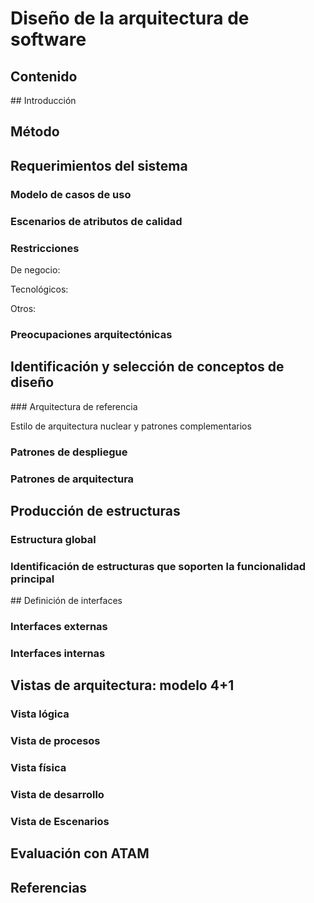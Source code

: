 # Diseño de la arquitectura de software

## Contenido

## Introducción

## Método

## Requerimientos del sistema

### Modelo de casos de uso

### Escenarios de atributos de calidad

### Restricciones

De negocio:

Tecnológicos: 

Otros:

### Preocupaciones arquitectónicas

## Identificación y selección de conceptos de diseño

### Arquitectura de referencia

Estilo de arquitectura nuclear y patrones complementarios

### Patrones de despliegue

### Patrones de arquitectura

## Producción de estructuras

### Estructura global

### Identificación de estructuras que soporten la funcionalidad principal

## Definición de interfaces

### Interfaces externas

### Interfaces internas

## Vistas de arquitectura: modelo 4+1

### Vista lógica

### Vista de procesos

### Vista física

### Vista de desarrollo

### Vista de Escenarios

## Evaluación con ATAM

## Referencias
